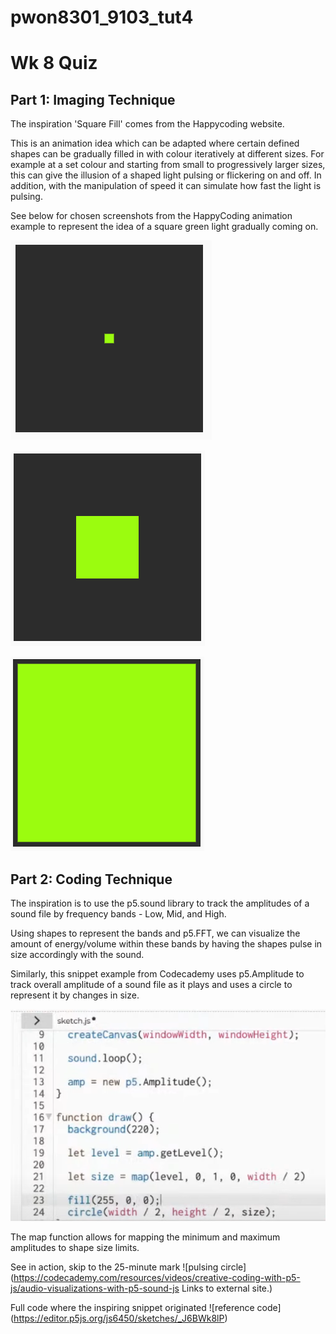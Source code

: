 # pwon8301_9103_tut4


# Wk 8 Quiz
## Part 1: Imaging Technique

The inspiration 'Square Fill' comes from the Happycoding website. 

This is an animation idea which can be adapted where certain defined shapes can be gradually filled in with colour iteratively at different sizes. For example at a set colour and starting from small to progressively larger sizes, this can give the illusion of a shaped light pulsing or flickering on and off. In addition, with the manipulation of speed it can simulate how fast the light is pulsing.   

See below for chosen screenshots from the HappyCoding animation example to represent the idea of a square green light gradually coming on. 

![greenlight small](assets/greenlight_small.png)

![greenlight medium](assets/greenlight_medium.png)

![greenlight large](assets/greenlight_large.png)



## Part 2: Coding Technique

The inspiration is to use the p5.sound library to track the amplitudes of a sound file by frequency bands - Low, Mid, and High. 

Using shapes to represent the bands and p5.FFT, we can visualize the amount of energy/volume within these bands by having the shapes pulse in size accordingly with the sound.  

Similarly, this snippet example from Codecademy uses p5.Amplitude to track overall amplitude of a sound file as it plays and uses a circle to represent it by changes in size. 

![Codeacademy code snippet](assets/Codecademy_Level_via_circle.png)

The map function allows for mapping the minimum and maximum amplitudes to shape size limits. 

See in action, skip to the 25-minute mark ![pulsing circle](https://codecademy.com/resources/videos/creative-coding-with-p5-js/audio-visualizations-with-p5-sound-js Links to external site.)

Full code where the inspiring snippet originated ![reference code] (https://editor.p5js.org/js6450/sketches/_J6BWk8lP)  



